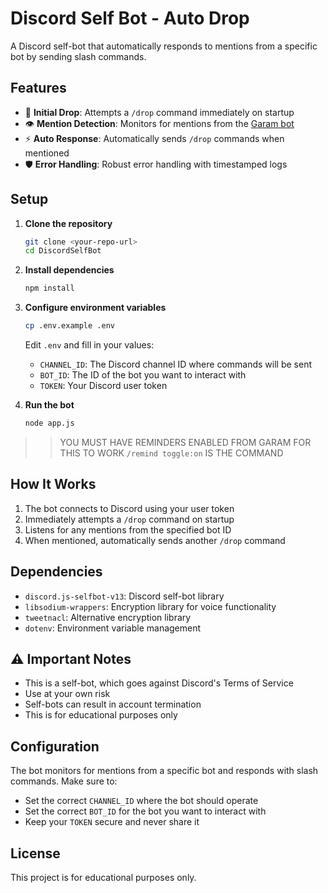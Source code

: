 # Discord Self Bot - Auto Drop

A Discord self-bot that automatically responds to mentions from a specific bot by sending slash commands.

## Features

- 🚀 **Initial Drop**: Attempts a `/drop` command immediately on startup
- 👁️ **Mention Detection**: Monitors for mentions from the [Garam bot](https://top.gg/bot/1061825343285112842)
- ⚡ **Auto Response**: Automatically sends `/drop` commands when mentioned
- 🛡️ **Error Handling**: Robust error handling with timestamped logs

## Setup

1. **Clone the repository**
   ```bash
   git clone <your-repo-url>
   cd DiscordSelfBot
   ```

2. **Install dependencies**
   ```bash
   npm install
   ```

3. **Configure environment variables**
   ```bash
   cp .env.example .env
   ```
   
   Edit `.env` and fill in your values:
   - `CHANNEL_ID`: The Discord channel ID where commands will be sent
   - `BOT_ID`: The ID of the bot you want to interact with
   - `TOKEN`: Your Discord user token

4. **Run the bot**
   ```bash
   node app.js
   ```

>> YOU MUST HAVE REMINDERS ENABLED FROM GARAM FOR THIS TO WORK `/remind toggle:on` IS THE COMMAND

## How It Works

1. The bot connects to Discord using your user token
2. Immediately attempts a `/drop` command on startup
3. Listens for any mentions from the specified bot ID
4. When mentioned, automatically sends another `/drop` command

## Dependencies

- `discord.js-selfbot-v13`: Discord self-bot library
- `libsodium-wrappers`: Encryption library for voice functionality
- `tweetnacl`: Alternative encryption library
- `dotenv`: Environment variable management

## ⚠️ Important Notes

- This is a self-bot, which goes against Discord's Terms of Service
- Use at your own risk
- Self-bots can result in account termination
- This is for educational purposes only

## Configuration

The bot monitors for mentions from a specific bot and responds with slash commands. Make sure to:

- Set the correct `CHANNEL_ID` where the bot should operate
- Set the correct `BOT_ID` for the bot you want to interact with
- Keep your `TOKEN` secure and never share it

## License

This project is for educational purposes only.
